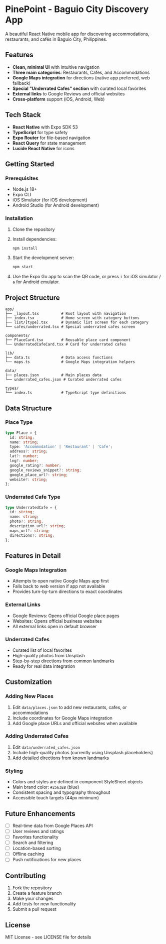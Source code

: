 # PinePoint - Baguio City Discovery App

A beautiful React Native mobile app for discovering accommodations, restaurants, and cafés in Baguio City, Philippines.

## Features

- **Clean, minimal UI** with intuitive navigation
- **Three main categories**: Restaurants, Cafes, and Accommodations
- **Google Maps integration** for directions (native app preferred, web fallback)
- **Special "Underrated Cafes" section** with curated local favorites
- **External links** to Google Reviews and official websites
- **Cross-platform** support (iOS, Android, Web)

## Tech Stack

- **React Native** with Expo SDK 53
- **TypeScript** for type safety
- **Expo Router** for file-based navigation
- **React Query** for state management
- **Lucide React Native** for icons

## Getting Started

### Prerequisites

- Node.js 18+ 
- Expo CLI
- iOS Simulator (for iOS development)
- Android Studio (for Android development)

### Installation

1. Clone the repository
2. Install dependencies:
   ```bash
   npm install
   ```

3. Start the development server:
   ```bash
   npm start
   ```

4. Use the Expo Go app to scan the QR code, or press `i` for iOS simulator / `a` for Android emulator.

## Project Structure

```
app/
├── _layout.tsx          # Root layout with navigation
├── index.tsx            # Home screen with category buttons
├── list/[type].tsx      # Dynamic list screen for each category
└── cafes/underrated.tsx # Special underrated cafes screen

components/
├── PlaceCard.tsx        # Reusable place card component
└── UnderratedCafeCard.tsx # Card for underrated cafes

lib/
├── data.ts              # Data access functions
└── maps.ts              # Google Maps integration helpers

data/
├── places.json          # Main places data
└── underrated_cafes.json # Curated underrated cafes

types/
└── index.ts             # TypeScript type definitions
```

## Data Structure

### Place Type
```typescript
type Place = {
  id: string;
  name: string;
  type: 'Accommodation' | 'Restaurant' | 'Cafe';
  address?: string;
  lat?: number;
  lng?: number;
  google_rating?: number;
  google_reviews_snippet?: string;
  google_place_url?: string;
  website?: string;
};
```

### Underrated Cafe Type
```typescript
type UnderratedCafe = {
  id: string;
  name: string;
  photo?: string;
  description_url?: string;
  maps_url?: string;
  directions?: string;
};
```

## Features in Detail

### Google Maps Integration
- Attempts to open native Google Maps app first
- Falls back to web version if app not available
- Provides turn-by-turn directions to exact coordinates

### External Links
- Google Reviews: Opens official Google place pages
- Websites: Opens official business websites
- All external links open in default browser

### Underrated Cafes
- Curated list of local favorites
- High-quality photos from Unsplash
- Step-by-step directions from common landmarks
- Ready for real data integration

## Customization

### Adding New Places
1. Edit `data/places.json` to add new restaurants, cafes, or accommodations
2. Include coordinates for Google Maps integration
3. Add Google place URLs and official websites when available

### Adding Underrated Cafes
1. Edit `data/underrated_cafes.json`
2. Include high-quality photos (currently using Unsplash placeholders)
3. Add detailed directions from known landmarks

### Styling
- Colors and styles are defined in component StyleSheet objects
- Main brand color: `#2563EB` (blue)
- Consistent spacing and typography throughout
- Accessible touch targets (44px minimum)

## Future Enhancements

- [ ] Real-time data from Google Places API
- [ ] User reviews and ratings
- [ ] Favorites functionality
- [ ] Search and filtering
- [ ] Location-based sorting
- [ ] Offline caching
- [ ] Push notifications for new places

## Contributing

1. Fork the repository
2. Create a feature branch
3. Make your changes
4. Add tests for new functionality
5. Submit a pull request

## License

MIT License - see LICENSE file for details